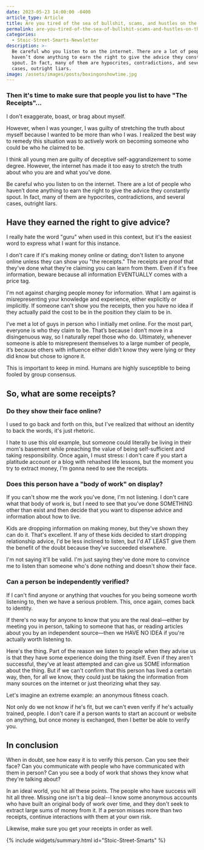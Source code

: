 ```yaml
---
date: 2023-05-23 14:00:00 -0400
article_type: Article
title: Are you tired of the sea of bullshit, scams, and hustles on the internet?
permalink: are-you-tired-of-the-sea-of-bullshit-scams-and-hustles-on-the-internet
categories:
  - Stoic-Street-Smarts-Newsletter
description: >-
  Be careful who you listen to on the internet. There are a lot of people who
  haven’t done anything to earn the right to give the advice they constantly
  spout. In fact, many of them are hypocrites, contradictions, and several
  cases, outright liars.
image: /assets/images/posts/boxingonshowtime.jpg
---
```

### Then it's time to make sure that people you list to have "The Receipts"...

​I don't exaggerate, boast, or brag about myself.

However, when I was younger, I was guilty of stretching the truth about myself because I wanted to be more than who I was. I realized the best way to remedy this situation was to actively work on becoming someone who could be who he claimed to be.

I think all young men are guilty of deceptive self-aggrandizement to some degree. However, the internet has made it too easy to stretch the truth about who you are and what you’ve done.

Be careful who you listen to on the internet. There are a lot of people who haven’t done anything to earn the right to give the advice they constantly spout. In fact, many of them are hypocrites, contradictions, and several cases, outright liars.

## Have they earned the right to give advice?

I really hate the word "guru" when used in this context, but it's the easiest word to express what I want for this instance.

I don't care if it's making money online or dating; don't listen to anyone online unless they can show you "the receipts." The receipts are proof that they've done what they're claiming you can learn from them. Even if it's free information, beware because all information EVENTUALLY comes with a price tag.

I'm not against charging people money for information. What I am against is misrepresenting your knowledge and experience, either explicitly or implicitly. If someone can't show you the receipts, then you have no idea if they actually paid the cost to be in the position they claim to be in.

I’ve met a lot of guys in person who I initially met online. For the most part, everyone is who they claim to be. That’s because I don’t move in a disingenuous way, so I naturally repel those who do. Ultimately, whenever someone is able to misrepresent themselves to a large number of people, it’s because others with influence either didn’t know they were lying or they did know but chose to ignore it.

This is important to keep in mind. Humans are highly susceptible to being fooled by group consensus.

## So, what are some receipts?

### **Do they show their face online?**

I used to go back and forth on this, but I've realized that without an identity to back the words, it's just rhetoric.

I hate to use this old example, but someone could literally be living in their mom's basement while preaching the value of being self-sufficient and taking responsibility. Once again, I must stress: I don't care if you start a platitude account or a blog with rehashed life lessons, but the moment you try to extract money, I'm gonna need to see the receipts.

### **Does this person have a "body of work" on display?**

If you can't show me the work you've done, I'm not listening. I don't care what that body of work is, but I need to see that you've done SOMETHING other than exist and then decide that you want to dispense advice and information about how to live.

Kids are dropping information on making money, but they've shown they can do it. That's excellent. If any of these kids decided to start dropping relationship advice, I'd be less inclined to listen, but I'd AT LEAST give them the benefit of the doubt because they've succeeded elsewhere.

I'm not saying it'll be valid. I'm just saying they've done more to convince me to listen than someone who's done nothing and doesn't show their face.

### **Can a person be independently verified?**

If I can't find anyone or anything that vouches for you being someone worth listening to, then we have a serious problem. This, once again, comes back to identity.

If there's no way for anyone to know that you are the real deal—either by meeting you in person, talking to someone that has, or reading articles about you by an independent source—then we HAVE NO IDEA if you're actually worth listening to.

Here's the thing. Part of the reason we listen to people when they advise us is that they have some experience doing the thing itself. Even if they aren't successful, they've at least attempted and can give us SOME information about the thing. But if we can't confirm that this person has lived a certain way, then, for all we know, they could just be taking the information from many sources on the internet or just theorizing what they say.

Let's imagine an extreme example: an anonymous fitness coach.

Not only do we not know if he's fit, but we can't even verify if he's actually trained, people. I don't care if a person wants to start an account or website on anything, but once money is exchanged, then I better be able to verify you.

## In conclusion

When in doubt, see how easy it is to verify this person. Can you see their face? Can you communicate with people who have communicated with them in person? Can you see a body of work that shows they know what they're talking about?

In an ideal world, you hit all these points. The people who have success will hit all three. Missing one isn't a big deal--I know some anonymous accounts who have built an original body of work over time, and they don't seek to extract large sums of money from it. If a person misses more than two receipts, continue interactions with them at your own risk.

Likewise, make sure you get your receipts in order as well.

{% include widgets/summary.html id="Stoic-Street-Smarts" %}